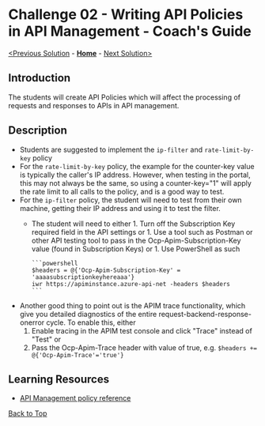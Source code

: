 # Challenge 02 - Writing API Policies in API Management - Coach's Guide

[<Previous Solution](./Solution-01.md) - **[Home](./README.md)** - [Next Solution>](./Solution-03.md)

## Introduction

The students will create API Policies which will affect the processing of requests and responses to APIs in API management.

## Description

- Students are suggested to implement the `ip-filter` and `rate-limit-by-key` policy
- For the `rate-limit-by-key` policy, the example for the counter-key value is typically the caller's IP address. However, when testing in the portal, this may not always be the same, so using a counter-key="1" will apply the rate limit to all calls to the policy, and is a good way to test.  
- For the `ip-filter` policy, the student will need to test from their own machine, getting their IP address and using it to test the filter.
  - The student will need to either
        1. Turn off the Subscription Key required field in the API settings or
        1. Use a tool such as Postman or other API testing tool to pass in the Ocp-Apim-Subscription-Key value (found in Subscription Keys) or
        1. Use PowerShell as such

        ```powershell
        $headers = @{'Ocp-Apim-Subscription-Key' = 'aaaasubscriptionkeyhereaaa'}
        iwr https://apiminstance.azure-api-net -headers $headers
        ```

- Another good thing to point out is the APIM trace functionality, which give you detailed diagnostics of the entire request-backend-response-onerror cycle. To enable this, either
    1. Enable tracing in the APIM test console and click "Trace" instead of "Test" or
    1. Pass the Ocp-Apim-Trace header with value of true, e.g. `$headers += @{'Ocp-Apim-Trace'='true'}`

## Learning Resources

- [API Management policy reference](https://learn.microsoft.com/en-us/azure/api-management/api-management-policies)

[Back to Top](#challenge-02---writing-api-policies-in-api-management---coachs-guide)

